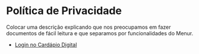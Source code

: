 # Política de Privacidade

Colocar uma descrição explicando que nos preocupamos em fazer documentos de fácil leitura e que separamos por funcionalidades do Menur.

- [Login no Cardápio Digital](cardapio/login)

